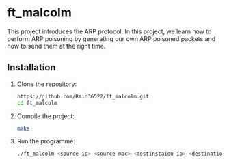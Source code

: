 # ft_malcolm

This project introduces the ARP protocol. In this project, we learn how to perform ARP poisoning by generating our own ARP poisoned packets and how to send them at the right time.

## Installation

1. Clone the repository:
   ```bash
   https://github.com/Rain36522/ft_malcolm.git
   cd ft_malcolm
   ```
2. Compile the project:
   ```bash
   make
   ```
3. Run the programme:
   ```bash
   ./ft_malcolm <source ip> <source mac> <destinstaion ip> <destination address>
   ```




